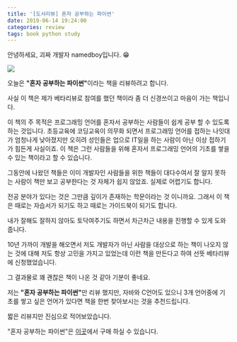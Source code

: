 ```yaml
---
title: '[도서리뷰] 혼자 공부하는 파이썬'
date: 2019-06-14 19:24:00
categories: review
tags: book python study
---
```

안녕하세요, 괴짜 개발자 namedboy입니다. 😁

<img src='https://firebasestorage.googleapis.com/v0/b/github-blog-39e5f.appspot.com/o/study_alone_python.jpg?alt=media&token=0343219b-a5fc-4111-9f4b-39131760b2bd'/>

오늘은 <b>"혼자 공부하는 파이썬"</b>이라는 책을 리뷰하려고 합니다. 

사실 이 책은 제가 베타리뷰로 참여를 했던 책이라 좀 더 신경쓰이고 마음이 가는 책입니다.

이 책의 주 목적은 프로그래밍 언어를 혼자서 공부하는 사람들이 쉽게 공부 할 수 있도록 하는 것입니다. 초등교육에 코딩교육이 의무화 되면서 프로그래밍 언어를 접하는 나잇대가 엄청나게 낮아졌지만 오히려 성인들은 업으로 IT일을 하는 사람이 아닌 이상 접하기가 힘든게 사실이죠. 이 책은 그런 사람들을 위해 혼자서 프로그래밍 언어의 기초를 쌓을 수 있는 책이라고 할 수 있습니다.

그동안에 나왔던 책들은 이미 개발자인 사람들을 위한 책들이 대다수여서 잘 알지 못하는 사람이 책만 보고 공부한다는 것 자체가 쉽지 않았죠. 실제로 어렵기도 합니다.

전공 분야가 있다는 것은 그만큼 깊이가 존재하는 학문이라는 것 이니까요. 그래서 이 책은 때로는 자습서가 되기도 하고 때로는 가이드북이 되기도 합니다.

내가 잘해도 잘하지 않아도 토닥여주기도 하면서 차근차근 내용을 진행할 수 있게 도와줍니다.

10년 가까이 개발을 해오면서 저도 개발자가 아닌 사람을 대상으로 하는 책이 나오지 않는 것에 대해 저도 항상 고민을 가지고 있었는데 이런 책을 만든다고 하여 선뜻 베타리뷰에 신청했었습니다.

그 결과물로 꽤 괜찮은 책이 나온 것 같아 기분이 좋네요.

저는 <b>"혼자 공부하는 파이썬"</b>만 리뷰 했지만, 자바와 C언어도 있으니 3개 언어중에 기초를 쌓고 싶은 언어가 있다면 책을 한번 찾아보시는 것을 추천드립니다.

짧은 리뷰지만 진심으로 적어보았습니다.

"혼자 공부하는 파이썬"은
[이곳](http://www.hanbit.co.kr/media/books/book_view.html?p_code=B2587075793)에서 구매 하실 수 있습니다.